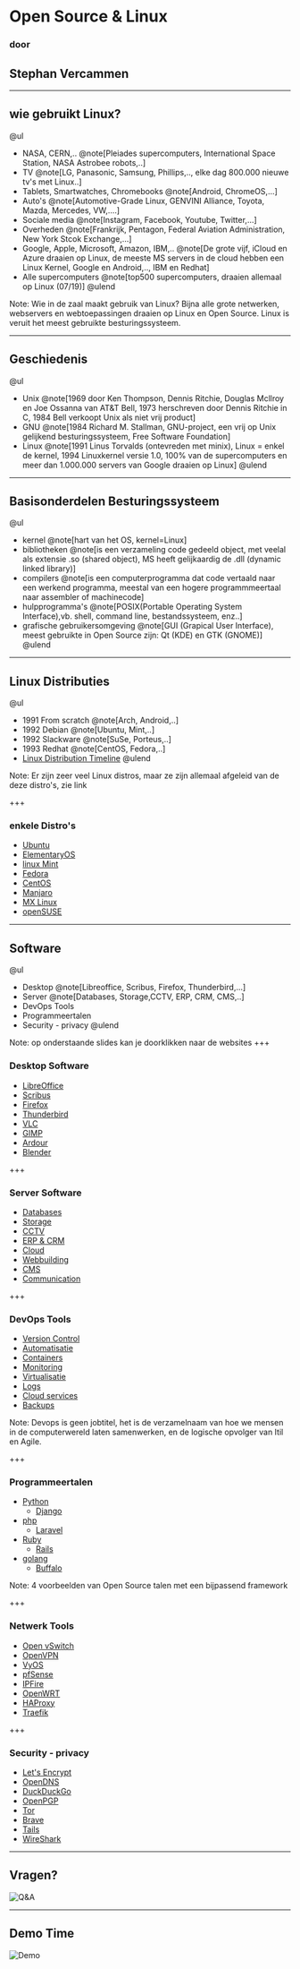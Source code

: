 # Open Source & Linux
### door
## Stephan Vercammen

---
## wie gebruikt Linux?

@ul
- NASA, CERN,..  @note[Pleiades supercomputers, International Space Station, NASA Astrobee robots,..]
- TV @note[LG, Panasonic, Samsung, Phillips,.., elke dag 800.000 nieuwe tv's met Linux..]
- Tablets, Smartwatches, Chromebooks @note[Android, ChromeOS,...]
- Auto's @note[Automotive-Grade Linux, GENVINI Alliance, Toyota, Mazda, Mercedes, VW,....]
- Sociale media @note[Instagram, Facebook, Youtube, Twitter,...]
- Overheden @note[Frankrijk, Pentagon, Federal Aviation Administration, New York Stcok Exchange,...]
- Google, Apple, Microsoft, Amazon, IBM,.. @note[De grote vijf, iCloud en Azure draaien op Linux, de meeste MS servers in de cloud hebben een Linux Kernel, Google en Android,.., IBM en Redhat]
- Alle supercomputers @note[top500 supercomputers, draaien allemaal op Linux (07/19)]
@ulend

Note:
Wie in de zaal maakt gebruik van Linux? Bijna alle grote netwerken, webservers en webtoepassingen draaien op Linux en Open Source. Linux is veruit het meest gebruikte besturingssysteem.

---

## Geschiedenis

@ul
- Unix @note[1969 door Ken Thompson, Dennis Ritchie, Douglas Mcllroy en Joe Ossanna van AT&T Bell, 1973 herschreven door Dennis Ritchie in C, 1984 Bell verkoopt Unix als niet vrij product]
- GNU @note[1984 Richard M. Stallman, GNU-project, een vrij op Unix gelijkend besturingssysteem, Free Software Foundation]
- Linux @note[1991 Linus Torvalds (ontevreden met minix), Linux = enkel de kernel, 1994 Linuxkernel versie 1.0, 100% van de supercomputers en meer dan 1.000.000 servers van Google draaien op Linux]
@ulend

---
## Basisonderdelen Besturingssysteem

@ul
- kernel @note[hart van het OS, kernel=Linux]
- bibliotheken @note[is een verzameling code gedeeld object, met veelal als extensie .so (shared object), MS heeft gelijkaardig de .dll (dynamic linked library)]
- compilers @note[is een computerprogramma dat code vertaald naar een werkend programma, meestal van een hogere programmmeertaal naar assembler of machinecode]
- hulpprogramma's @note[POSIX(Portable Operating System Interface),vb. shell, command line, bestandssysteem, enz..]
- grafische gebruikersomgeving @note[GUI (Grapical User Interface), meest gebruikte in Open Source zijn: Qt (KDE) en GTK (GNOME)]
@ulend

---
## Linux Distributies

@ul
- 1991 From scratch @note[Arch, Android,..]
- 1992 Debian @note[Ubuntu, Mint,..]
- 1992 Slackware @note[SuSe, Porteus,..]
- 1993 Redhat @note[CentOS, Fedora,..]
- [Linux Distribution Timeline](https://upload.wikimedia.org/wikipedia/commons/1/1b/Linux_Distribution_Timeline.svg)
@ulend

Note:
Er zijn zeer veel Linux distros, maar ze zijn allemaal afgeleid van de deze distro's, zie link

+++

### enkele Distro's

- [Ubuntu](https://ubuntu.com/)
- [ElementaryOS](https://elementary.io/)
- [linux Mint](https://linuxmint.com/)
- [Fedora](https://getfedora.org/en/)
- [CentOS](https://www.centos.org/)
- [Manjaro](https://manjaro.org/)
- [MX Linux](https://mxlinux.org/)
- [openSUSE](https://www.opensuse.org/)


---
## Software

@ul
- Desktop @note[Libreoffice, Scribus, Firefox, Thunderbird,...]
- Server @note[Databases, Storage,CCTV, ERP, CRM, CMS,..]
- DevOps Tools
- Programmeertalen
- Security - privacy
@ulend

Note:
op onderstaande slides kan je doorklikken naar de websites
+++
### Desktop Software

- [LibreOffice](https://www.libreoffice.org/)
- [Scribus](https://www.scribus.net/)
- [Firefox](https://www.mozilla.org/en-US/firefox/new/)
- [Thunderbird](https://www.thunderbird.net/en-US/)
- [VLC](https://www.videolan.org/)
- [GIMP](https://www.gimp.org/)
- [Ardour](https://ardour.org/)
- [Blender](https://www.blender.org/)

+++
### Server Software

- [Databases](https://www.postgresql.org/)
- [Storage](https://min.io/)
- [CCTV](https://shinobi.video/)
- [ERP & CRM](https://www.odoo.com/)
- [Cloud](https://nextcloud.com/)
- [Webbuilding](https://gohugo.io/)
- [CMS](https://wordpress.org/)
- [Communication](https://mattermost.com/)

+++
### DevOps Tools

- [Version Control](https://git-scm.com/)
- [Automatisatie](https://www.ansible.com/overview/it-automation)
- [Containers](https://www.docker.com/)
- [Monitoring](https://grafana.com/)
- [Virtualisatie](https://opennebula.org/)
- [Logs](https://www.syslog-ng.com/)
- [Cloud services](https://www.hashicorp.com/)
- [Backups](https://www.bareos.org/en/)

Note:
Devops is geen jobtitel, het is de verzamelnaam van hoe we mensen in de computerwereld laten samenwerken, en de logische opvolger van Itil en Agile.

+++
### Programmeertalen

- [Python](https://www.python.org/)
  - [Django](https://www.djangoproject.com/)
- [php](https://www.php.net/)
  - [Laravel](https://laravel.com/)
- [Ruby](https://www.ruby-lang.org/en/)
  - [Rails](https://rubyonrails.org/)
- [golang](https://golang.org/)
  - [Buffalo](https://gobuffalo.io/en/)

Note:
4 voorbeelden van Open Source talen met een bijpassend framework

+++
### Netwerk Tools

- [Open vSwitch](http://www.openvswitch.org/)
- [OpenVPN](https://openvpn.net/)
- [VyOS](https://vyos.io/)
- [pfSense](https://www.pfsense.org/)
- [IPFire](https://www.ipfire.org/)
- [OpenWRT](https://openwrt.org/)
- [HAProxy](https://www.haproxy.org/)
- [Traefik](https://traefik.io/)


+++
### Security - privacy

  - [Let's Encrypt](https://letsencrypt.org/)
  - [OpenDNS](https://www.opendns.com/)
  - [DuckDuckGo](https://duckduckgo.com/)
  - [OpenPGP](https://www.openpgp.org/)
  - [Tor](https://2019.www.torproject.org/index.html.en)
  - [Brave](https://brave.com/)
  - [Tails](https://tails.boum.org/)
  - [WireShark](https://www.wireshark.org/)

---
## Vragen?

![Q&A](afb/q&a02.resized.png)

---
## Demo Time

![Demo](afb/live_demo2.jpg)
